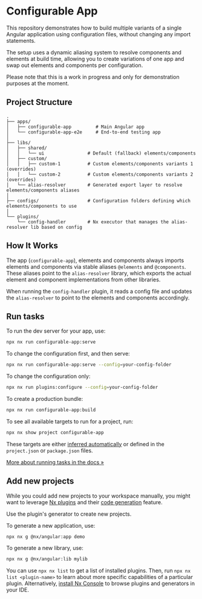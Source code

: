 # Configurable App

This repository demonstrates how to build multiple variants of a single Angular application using configuration files, without changing any import statements.

The setup uses a dynamic aliasing system to resolve components and elements at build time, allowing you to create variations of one app and swap out elements and components per configuration.

Please note that this is a work in progress and only for demonstration purposes at the moment.

## Project Structure

```
.
├── apps/
│   ├── configurable-app         # Main Angular app
│   └── configurable-app-e2e     # End-to-end testing app
│
├── libs/
│   ├── shared/
│   │   └── ui                # Default (fallback) elements/components
│   ├── custom/
│   │   ├── custom-1          # Custom elements/components variants 1 (overrides)
│   │   └── custom-2          # Custom elements/components variants 2 (overrides)
│   └── alias-resolver        # Generated export layer to resolve elements/components aliases
│
├── configs/                  # Configuration folders defining which elements/components to use
│
└── plugins/
    └── config-handler        # Nx executor that manages the alias-resolver lib based on config
```

## How It Works

The app (`configurable-app`), elements and components always imports elements and components via stable aliases `@elements` and `@components`. These aliases point to the `alias-resolver` library, which exports the actual element and component implementations from other libraries.

When running the `config-handler` plugin, it reads a config file and updates the `alias-resolver` to point to the elements and components accordingly.

## Run tasks

To run the dev server for your app, use:

```sh
npx nx run configurable-app:serve
```

To change the configuration first, and then serve:

```sh
npx nx run configurable-app:serve --config=your-config-folder
```

To change the configuration only:

```sh
npx nx run plugins:configure --config=your-config-folder
```

To create a production bundle:

```sh
npx nx run configurable-app:build
```

To see all available targets to run for a project, run:

```sh
npx nx show project configurable-app
```

These targets are either [inferred automatically](https://nx.dev/concepts/inferred-tasks?utm_source=nx_project&utm_medium=readme&utm_campaign=nx_projects) or defined in the `project.json` or `package.json` files.

[More about running tasks in the docs &raquo;](https://nx.dev/features/run-tasks?utm_source=nx_project&utm_medium=readme&utm_campaign=nx_projects)

## Add new projects

While you could add new projects to your workspace manually, you might want to leverage [Nx plugins](https://nx.dev/concepts/nx-plugins?utm_source=nx_project&utm_medium=readme&utm_campaign=nx_projects) and their [code generation](https://nx.dev/features/generate-code?utm_source=nx_project&utm_medium=readme&utm_campaign=nx_projects) feature.

Use the plugin's generator to create new projects.

To generate a new application, use:

```sh
npx nx g @nx/angular:app demo
```

To generate a new library, use:

```sh
npx nx g @nx/angular:lib mylib
```

You can use `npx nx list` to get a list of installed plugins. Then, run `npx nx list <plugin-name>` to learn about more specific capabilities of a particular plugin. Alternatively, [install Nx Console](https://nx.dev/getting-started/editor-setup?utm_source=nx_project&utm_medium=readme&utm_campaign=nx_projects) to browse plugins and generators in your IDE.
